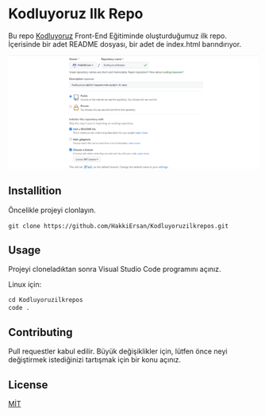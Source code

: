 # Kodluyoruz Ilk Repo

Bu repo [Kodluyoruz](https://www.kodluyoruz.org/) Front-End Eğitiminde oluşturduğumuz ilk repo. İçerisinde bir adet README dosyası, bir adet de index.html barındırıyor.

![ ](https://github.com/HakkiErsan/Kodluyoruzilkrepos/blob/master/figure/kodluyoruz_ss1.png)

## Installition

Öncelikle projeyi clonlayın.

`git clone https://github.com/HakkiErsan/Kodluyoruzilkrepos.git`

## Usage

Projeyi cloneladıktan sonra Visual Studio Code programını açınız.

Linux için:

```pyhton
cd Kodluyoruzilkrepos
code .

```

## Contributing

Pull requestler kabul edilir. Büyük değişiklikler için, lütfen önce neyi değiştirmek istediğinizi tartışmak için bir konu açınız.

## License

[MİT](https://choosealicense.com/licenses/mit/)

